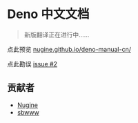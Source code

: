 # Deno 中文文档

> 新版翻译正在进行中……

点此预览 [nugine.github.io/deno-manual-cn/](https://nugine.github.io/deno-manual-cn/)

点此勘误 [issue #2](https://github.com/Nugine/deno-manual-cn/issues/2)

## 贡献者

+ [Nugine](https://github.com/Nugine)
+ [sbwww](https://github.com/sbwww)
